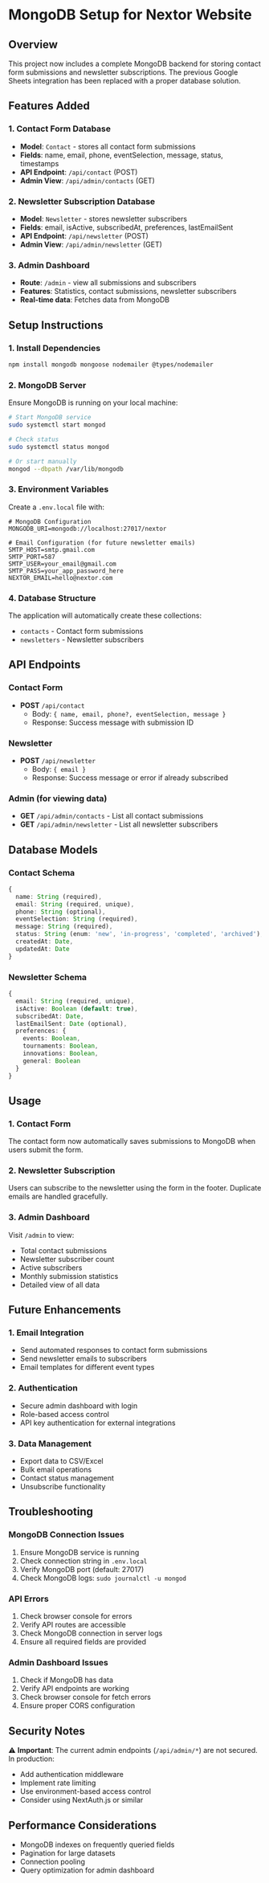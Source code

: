 # MongoDB Setup for Nextor Website

## Overview
This project now includes a complete MongoDB backend for storing contact form submissions and newsletter subscriptions. The previous Google Sheets integration has been replaced with a proper database solution.

## Features Added

### 1. Contact Form Database
- **Model**: `Contact` - stores all contact form submissions
- **Fields**: name, email, phone, eventSelection, message, status, timestamps
- **API Endpoint**: `/api/contact` (POST)
- **Admin View**: `/api/admin/contacts` (GET)

### 2. Newsletter Subscription Database
- **Model**: `Newsletter` - stores newsletter subscribers
- **Fields**: email, isActive, subscribedAt, preferences, lastEmailSent
- **API Endpoint**: `/api/newsletter` (POST)
- **Admin View**: `/api/admin/newsletter` (GET)

### 3. Admin Dashboard
- **Route**: `/admin` - view all submissions and subscribers
- **Features**: Statistics, contact submissions, newsletter subscribers
- **Real-time data**: Fetches data from MongoDB

## Setup Instructions

### 1. Install Dependencies
```bash
npm install mongodb mongoose nodemailer @types/nodemailer
```

### 2. MongoDB Server
Ensure MongoDB is running on your local machine:
```bash
# Start MongoDB service
sudo systemctl start mongod

# Check status
sudo systemctl status mongod

# Or start manually
mongod --dbpath /var/lib/mongodb
```

### 3. Environment Variables
Create a `.env.local` file with:
```env
# MongoDB Configuration
MONGODB_URI=mongodb://localhost:27017/nextor

# Email Configuration (for future newsletter emails)
SMTP_HOST=smtp.gmail.com
SMTP_PORT=587
SMTP_USER=your_email@gmail.com
SMTP_PASS=your_app_password_here
NEXTOR_EMAIL=hello@nextor.com
```

### 4. Database Structure
The application will automatically create these collections:
- `contacts` - Contact form submissions
- `newsletters` - Newsletter subscribers

## API Endpoints

### Contact Form
- **POST** `/api/contact`
  - Body: `{ name, email, phone?, eventSelection, message }`
  - Response: Success message with submission ID

### Newsletter
- **POST** `/api/newsletter`
  - Body: `{ email }`
  - Response: Success message or error if already subscribed

### Admin (for viewing data)
- **GET** `/api/admin/contacts` - List all contact submissions
- **GET** `/api/admin/newsletter` - List all newsletter subscribers

## Database Models

### Contact Schema
```typescript
{
  name: String (required),
  email: String (required, unique),
  phone: String (optional),
  eventSelection: String (required),
  message: String (required),
  status: String (enum: 'new', 'in-progress', 'completed', 'archived'),
  createdAt: Date,
  updatedAt: Date
}
```

### Newsletter Schema
```typescript
{
  email: String (required, unique),
  isActive: Boolean (default: true),
  subscribedAt: Date,
  lastEmailSent: Date (optional),
  preferences: {
    events: Boolean,
    tournaments: Boolean,
    innovations: Boolean,
    general: Boolean
  }
}
```

## Usage

### 1. Contact Form
The contact form now automatically saves submissions to MongoDB when users submit the form.

### 2. Newsletter Subscription
Users can subscribe to the newsletter using the form in the footer. Duplicate emails are handled gracefully.

### 3. Admin Dashboard
Visit `/admin` to view:
- Total contact submissions
- Newsletter subscriber count
- Active subscribers
- Monthly submission statistics
- Detailed view of all data

## Future Enhancements

### 1. Email Integration
- Send automated responses to contact form submissions
- Send newsletter emails to subscribers
- Email templates for different event types

### 2. Authentication
- Secure admin dashboard with login
- Role-based access control
- API key authentication for external integrations

### 3. Data Management
- Export data to CSV/Excel
- Bulk email operations
- Contact status management
- Unsubscribe functionality

## Troubleshooting

### MongoDB Connection Issues
1. Ensure MongoDB service is running
2. Check connection string in `.env.local`
3. Verify MongoDB port (default: 27017)
4. Check MongoDB logs: `sudo journalctl -u mongod`

### API Errors
1. Check browser console for errors
2. Verify API routes are accessible
3. Check MongoDB connection in server logs
4. Ensure all required fields are provided

### Admin Dashboard Issues
1. Check if MongoDB has data
2. Verify API endpoints are working
3. Check browser console for fetch errors
4. Ensure proper CORS configuration

## Security Notes

⚠️ **Important**: The current admin endpoints (`/api/admin/*`) are not secured. In production:
- Add authentication middleware
- Implement rate limiting
- Use environment-based access control
- Consider using NextAuth.js or similar

## Performance Considerations

- MongoDB indexes on frequently queried fields
- Pagination for large datasets
- Connection pooling
- Query optimization for admin dashboard 